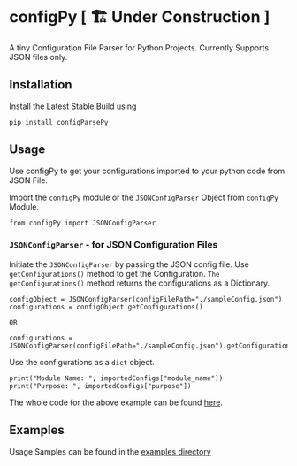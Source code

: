 # configPy [ 🏗 Under Construction ]

A tiny Configuration File Parser for Python Projects. Currently Supports JSON files only. 

## Installation

Install the Latest Stable Build using 
```
pip install configParsePy
```

## Usage 

Use configPy to get your configurations imported to your python code from JSON File.

Import the `configPy` module or the `JSONConfigParser` Object from `configPy` Module.
```
from configPy import JSONConfigParser 
```

### `JSONConfigParser` - for JSON Configuration Files


Initiate the `JSONConfigParser` by passing the JSON config file. Use `getConfigurations()` method to get the Configuration. `The getConfigurations()` method returns the configurations as a Dictionary.
```
configObject = JSONConfigParser(configFilePath="./sampleConfig.json")
configurations = configObject.getConfigurations()

OR 

configurations = JSONConfigParser(configFilePath="./sampleConfig.json").getConfigurations()
```

Use the configurations as a `dict` object.
```
print("Module Name: ", importedConfigs["module_name"])
print("Purpose: ", importedConfigs["purpose"])
```

The whole code for the above example can be found [here](https://github.com/TanmoySG/configPy/blob/main/examples/jsonConfig_EXAMPLE.py).

## Examples

Usage Samples can be found in the [examples directory](./examples)
